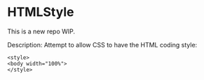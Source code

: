 # HTMLStyle
This is a new repo WIP.

Description: Attempt to allow CSS to have the HTML coding style:
```
<style>
<body width="100%">
</style>
```

